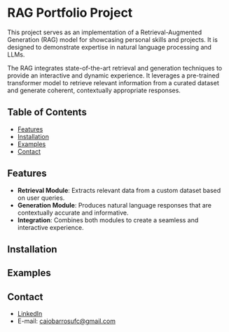 # RAG Portfolio Project

This project serves as an implementation of a Retrieval-Augmented Generation (RAG) model for showcasing personal skills and projects. It is designed to demonstrate expertise in natural language processing and LLMs.

The RAG integrates state-of-the-art retrieval and generation techniques to provide an interactive and dynamic experience. It leverages a pre-trained transformer model to retrieve relevant information from a curated dataset and generate coherent, contextually appropriate responses.

## Table of Contents

- [Features](#features)
- [Installation](#installation)
- [Examples](#examples)
- [Contact](#contact)

## Features

- **Retrieval Module**: Extracts relevant data from a custom dataset based on user queries.
- **Generation Module**: Produces natural language responses that are contextually accurate and informative.
- **Integration**: Combines both modules to create a seamless and interactive experience.

## Installation

## Examples

## Contact

- [LinkedIn](https://www.linkedin.com/in/caiocmb/)
- E-mail: caiobarrosufc@gmail.com